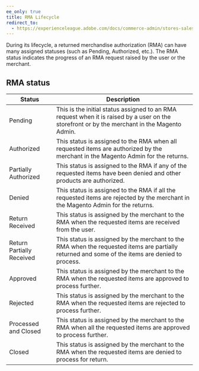 ```yaml
---
ee_only: true
title: RMA Lifecycle
redirect_to:
  - https://experienceleague.adobe.com/docs/commerce-admin/stores-sales/order-management/returns/returns.html#rma-and-return-workflow
---
```


During its lifecycle, a returned merchandise authorization (RMA) can have many assigned statuses (such as Pending, Authorized, etc.). The RMA status indicates the progress of an RMA request raised by the user or the merchant.

## RMA status

|Status|Description|
|--- |--- |
|Pending|This is the initial status assigned to an RMA request when it is raised by a user on the storefront or by the merchant in the Magento Admin.|
|Authorized|This status is assigned to the RMA when all requested items are authorized by the merchant in the Magento Admin for the returns.|
|Partially Authorized|This status is assigned to the RMA if any of the requested items have been denied and other products are authorized.|
|Denied|This status is assigned to the RMA if all the requested items are rejected by the merchant in the Magento Admin for the returns.|
|Return Received|This status is assigned by the merchant to the RMA when the requested items are received from the user.|
|Return Partially Received|This status is assigned by the merchant to the RMA when the requested items are partially returned and some of the items are denied to process.|
|Approved|This status is assigned by the merchant to the RMA when the requested items are approved to process further.|
|Rejected|This status is assigned by the merchant to the RMA when the requested items are rejected to process further.|
|Processed and Closed|This status is assigned by the merchant to the RMA when all the requested items are approved to process further.|
|Closed|This status is assigned by the merchant to the RMA when the requested items are denied to process for return.|
